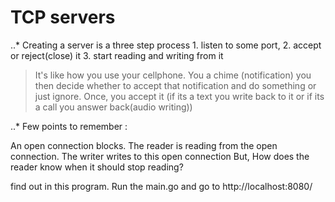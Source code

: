 # TCP servers
 
 ..* Creating a server is a three step process
    1. listen to some port,
    2. accept or reject(close) it
    3. start reading and writing from it

 > It's like how you use your cellphone. You a chime (notification) you then decide whether to accept that notification and do something or just ignore. Once, you accept it (if its a text you write back to it or if its a call you answer back(audio writing))   

..* Few points to remember :

 An open connection blocks.
 The reader is reading from the open connection.
 The writer writes to this open connection
 But, 
 How does the reader know when it should stop reading?

 find out in this program.
 Run the main.go and go to http://localhost:8080/